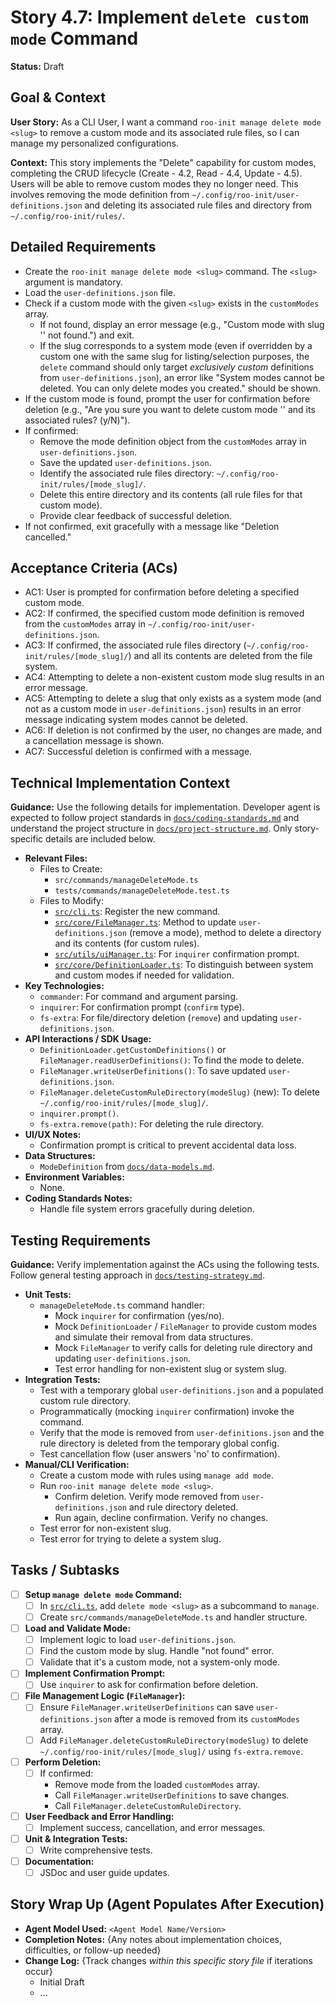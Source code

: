 # Story 4.7: Implement `delete custom mode` Command

**Status:** Draft

## Goal & Context

**User Story:** As a CLI User, I want a command `roo-init manage delete mode <slug>` to remove a custom mode and its associated rule files, so I can manage my personalized configurations.

**Context:** This story implements the "Delete" capability for custom modes, completing the CRUD lifecycle (Create - 4.2, Read - 4.4, Update - 4.5). Users will be able to remove custom modes they no longer need. This involves removing the mode definition from `~/.config/roo-init/user-definitions.json` and deleting its associated rule files and directory from `~/.config/roo-init/rules/`.

## Detailed Requirements

- Create the `roo-init manage delete mode <slug>` command. The `<slug>` argument is mandatory.
- Load the `user-definitions.json` file.
- Check if a custom mode with the given `<slug>` exists in the `customModes` array.
    - If not found, display an error message (e.g., "Custom mode with slug '<slug>' not found.") and exit.
    - If the slug corresponds to a system mode (even if overridden by a custom one with the same slug for listing/selection purposes, the `delete` command should only target *exclusively custom* definitions from `user-definitions.json`), an error like "System modes cannot be deleted. You can only delete modes you created." should be shown.
- If the custom mode is found, prompt the user for confirmation before deletion (e.g., "Are you sure you want to delete custom mode '<slug>' and its associated rules? (y/N)").
- If confirmed:
    - Remove the mode definition object from the `customModes` array in `user-definitions.json`.
    - Save the updated `user-definitions.json`.
    - Identify the associated rule files directory: `~/.config/roo-init/rules/[mode_slug]/`.
    - Delete this entire directory and its contents (all rule files for that custom mode).
    - Provide clear feedback of successful deletion.
- If not confirmed, exit gracefully with a message like "Deletion cancelled."

## Acceptance Criteria (ACs)

- AC1: User is prompted for confirmation before deleting a specified custom mode.
- AC2: If confirmed, the specified custom mode definition is removed from the `customModes` array in `~/.config/roo-init/user-definitions.json`.
- AC3: If confirmed, the associated rule files directory (`~/.config/roo-init/rules/[mode_slug]/`) and all its contents are deleted from the file system.
- AC4: Attempting to delete a non-existent custom mode slug results in an error message.
- AC5: Attempting to delete a slug that only exists as a system mode (and not as a custom mode in `user-definitions.json`) results in an error message indicating system modes cannot be deleted.
- AC6: If deletion is not confirmed by the user, no changes are made, and a cancellation message is shown.
- AC7: Successful deletion is confirmed with a message.

## Technical Implementation Context

**Guidance:** Use the following details for implementation. Developer agent is expected to follow project standards in [`docs/coding-standards.md`](docs/coding-standards.md:0) and understand the project structure in [`docs/project-structure.md`](docs/project-structure.md:0). Only story-specific details are included below.

- **Relevant Files:**
    - Files to Create:
        - `src/commands/manageDeleteMode.ts`
        - `tests/commands/manageDeleteMode.test.ts`
    - Files to Modify:
        - [`src/cli.ts`](src/cli.ts:0): Register the new command.
        - [`src/core/FileManager.ts`](src/core/FileManager.ts:0): Method to update `user-definitions.json` (remove a mode), method to delete a directory and its contents (for custom rules).
        - [`src/utils/uiManager.ts`](src/utils/uiManager.ts:0): For `inquirer` confirmation prompt.
        - [`src/core/DefinitionLoader.ts`](src/core/DefinitionLoader.ts:0): To distinguish between system and custom modes if needed for validation.
- **Key Technologies:**
    - `commander`: For command and argument parsing.
    - `inquirer`: For confirmation prompt (`confirm` type).
    - `fs-extra`: For file/directory deletion (`remove`) and updating `user-definitions.json`.
- **API Interactions / SDK Usage:**
    - `DefinitionLoader.getCustomDefinitions()` or `FileManager.readUserDefinitions()`: To find the mode to delete.
    - `FileManager.writeUserDefinitions()`: To save updated `user-definitions.json`.
    - `FileManager.deleteCustomRuleDirectory(modeSlug)` (new): To delete `~/.config/roo-init/rules/[mode_slug]/`.
    - `inquirer.prompt()`.
    - `fs-extra.remove(path)`: For deleting the rule directory.
- **UI/UX Notes:**
    - Confirmation prompt is critical to prevent accidental data loss.
- **Data Structures:**
    - `ModeDefinition` from [`docs/data-models.md`](docs/data-models.md:0).
- **Environment Variables:**
    - None.
- **Coding Standards Notes:**
    - Handle file system errors gracefully during deletion.

## Testing Requirements

**Guidance:** Verify implementation against the ACs using the following tests. Follow general testing approach in [`docs/testing-strategy.md`](docs/testing-strategy.md:0).

- **Unit Tests:**
    - `manageDeleteMode.ts` command handler:
        - Mock `inquirer` for confirmation (yes/no).
        - Mock `DefinitionLoader` / `FileManager` to provide custom modes and simulate their removal from data structures.
        - Mock `FileManager` to verify calls for deleting rule directory and updating `user-definitions.json`.
        - Test error handling for non-existent slug or system slug.
- **Integration Tests:**
    - Test with a temporary global `user-definitions.json` and a populated custom rule directory.
    - Programmatically (mocking `inquirer` confirmation) invoke the command.
    - Verify that the mode is removed from `user-definitions.json` and the rule directory is deleted from the temporary global config.
    - Test cancellation flow (user answers 'no' to confirmation).
- **Manual/CLI Verification:**
    - Create a custom mode with rules using `manage add mode`.
    - Run `roo-init manage delete mode <slug>`.
        - Confirm deletion. Verify mode removed from `user-definitions.json` and rule directory deleted.
        - Run again, decline confirmation. Verify no changes.
    - Test error for non-existent slug.
    - Test error for trying to delete a system slug.

## Tasks / Subtasks

- [ ] **Setup `manage delete mode` Command:**
    - [ ] In [`src/cli.ts`](src/cli.ts:0), add `delete mode <slug>` as a subcommand to `manage`.
    - [ ] Create `src/commands/manageDeleteMode.ts` and handler structure.
- [ ] **Load and Validate Mode:**
    - [ ] Implement logic to load `user-definitions.json`.
    - [ ] Find the custom mode by slug. Handle "not found" error.
    - [ ] Validate that it's a custom mode, not a system-only mode.
- [ ] **Implement Confirmation Prompt:**
    - [ ] Use `inquirer` to ask for confirmation before deletion.
- [ ] **File Management Logic (`FileManager`):**
    - [ ] Ensure `FileManager.writeUserDefinitions` can save `user-definitions.json` after a mode is removed from its `customModes` array.
    - [ ] Add `FileManager.deleteCustomRuleDirectory(modeSlug)` to delete `~/.config/roo-init/rules/[mode_slug]/` using `fs-extra.remove`.
- [ ] **Perform Deletion:**
    - [ ] If confirmed:
        - Remove mode from the loaded `customModes` array.
        - Call `FileManager.writeUserDefinitions` to save changes.
        - Call `FileManager.deleteCustomRuleDirectory`.
- [ ] **User Feedback and Error Handling:**
    - [ ] Implement success, cancellation, and error messages.
- [ ] **Unit & Integration Tests:**
    - [ ] Write comprehensive tests.
- [ ] **Documentation:**
    - [ ] JSDoc and user guide updates.

## Story Wrap Up (Agent Populates After Execution)

- **Agent Model Used:** `<Agent Model Name/Version>`
- **Completion Notes:** {Any notes about implementation choices, difficulties, or follow-up needed}
- **Change Log:** {Track changes _within this specific story file_ if iterations occur}
  - Initial Draft
  - ...